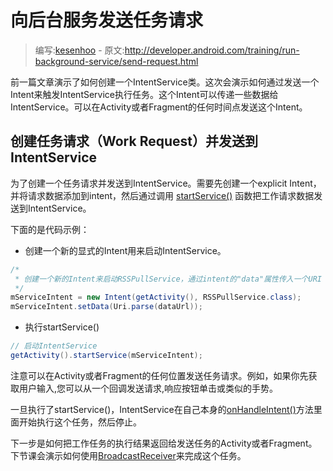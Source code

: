 # 向后台服务发送任务请求

> 编写:[kesenhoo](https://github.com/kesenhoo) - 原文:<http://developer.android.com/training/run-background-service/send-request.html>

前一篇文章演示了如何创建一个IntentService类。这次会演示如何通过发送一个Intent来触发IntentService执行任务。这个Intent可以传递一些数据给IntentService。可以在Activity或者Fragment的任何时间点发送这个Intent。

## 创建任务请求（Work Request）并发送到IntentService

为了创建一个任务请求并发送到IntentService。需要先创建一个explicit Intent，并将请求数据添加到intent，然后通过调用
[startService()](http://developer.android.com/reference/android/content/Context.html#startService(android.content.Intent) ) 函数把工作请求数据发送到IntentService。

下面的是代码示例：

* 创建一个新的显式的Intent用来启动IntentService。

```java
/*
 * 创建一个新的Intent来启动RSSPullService，通过intent的"data"属性传入一个URI
 */
mServiceIntent = new Intent(getActivity(), RSSPullService.class);
mServiceIntent.setData(Uri.parse(dataUrl));
```

<!-- More -->

* 执行startService()

```java
// 启动IntentService
getActivity().startService(mServiceIntent);
```

注意可以在Activity或者Fragment的任何位置发送任务请求。例如，如果你先获取用户输入,您可以从一个回调发送请求,响应按钮单击或类似的手势。

一旦执行了startService()，IntentService在自己本身的[onHandleIntent()](http://developer.android.com/reference/android/app/IntentService.html#onHandleIntent(android.content.Intent))方法里面开始执行这个任务，然后停止。

下一步是如何把工作任务的执行结果返回给发送任务的Activity或者Fragment。下节课会演示如何使用[BroadcastReceiver](http://developer.android.com/reference/android/content/BroadcastReceiver.html)来完成这个任务。
